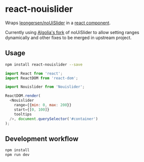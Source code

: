 # react-nouislider

Wraps [leongersen/noUiSlider](https://github.com/leongersen/noUiSlider) in a [react component](https://facebook.github.io/react/docs/component-api.html).

Currently using [Algolia's fork](https://github.com/algolia/noUiSlider) of noUiSlider to allow setting ranges dynamically and other fixes to be merged in upstream project.

## Usage

```sh
npm install react-nouislider --save
```

```js
import React from 'react';
import ReactDOM from 'react-dom';

import Nouislider from 'Nouislider';

ReactDOM.render(
  <Nouislider
    range={{min: 0, max: 200}}
    start={[0, 100]}
    tooltips
  />, document.querySelector('#container')
);
```

## Development workflow

```sh
npm install
npm run dev
```

